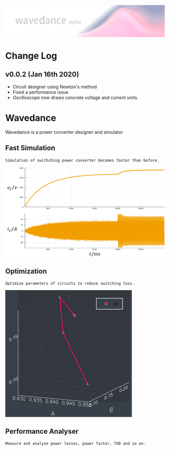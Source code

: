 ![Banner](https://github.com/Wenqi-Zhu/Wavedance/raw/master/LogoAlpha.png)
# Change Log
## v0.0.2 (Jan 16th 2020)
- Circuit designer using Newton's method
- Fixed a performance issue
- Oscilloscope now draws concrete voltage and current units.

# Wavedance
Wavedance is a power converter designer and simulator

## Fast Simulation
    Simulation of swithching power converter becomes faster than before.
![MD1](https://github.com/Wenqi-Zhu/Wavedance/raw/master/Images/MD1.png)
## Optimization
    Optimize parameters of circuits to reduce switching loss.
![MD2](https://github.com/Wenqi-Zhu/Wavedance/raw/master/Images/MD2.png)
## Performance Analyser
    Measure and analyse power losses, power factor, THD and so on.
